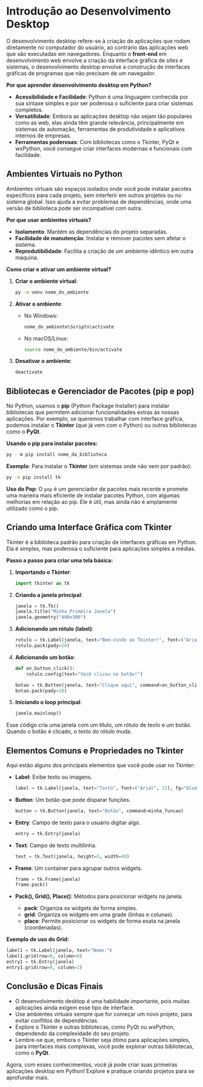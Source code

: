 # Introdução ao Desenvolvimento Desktop

O desenvolvimento desktop refere-se à criação de aplicações que rodam diretamente no computador do usuário, ao contrário das aplicações web que são executadas em navegadores. Enquanto o **front-end** em desenvolvimento web envolve a criação da interface gráfica de sites e sistemas, o desenvolvimento desktop envolve a construção de interfaces gráficas de programas que não precisam de um navegador.

**Por que aprender desenvolvimento desktop em Python?**

- **Acessibilidade e Facilidade**: Python é uma linguagem conhecida por sua sintaxe simples e por ser poderosa o suficiente para criar sistemas completos.
- **Versatilidade**: Embora as aplicações desktop não sejam tão populares como as web, elas ainda têm grande relevância, principalmente em sistemas de automação, ferramentas de produtividade e aplicativos internos de empresas.
- **Ferramentas poderosas**: Com bibliotecas como o Tkinter, PyQt e wxPython, você consegue criar interfaces modernas e funcionais com facilidade.

## Ambientes Virtuais no Python

Ambientes virtuais são espaços isolados onde você pode instalar pacotes específicos para cada projeto, sem interferir em outros projetos ou no sistema global. Isso ajuda a evitar problemas de dependências, onde uma versão de biblioteca pode ser incompatível com outra.

**Por que usar ambientes virtuais?**

- **Isolamento**: Mantém as dependências do projeto separadas.
- **Facilidade de manutenção**: Instalar e remover pacotes sem afetar o sistema.
- **Reprodutibilidade**: Facilita a criação de um ambiente idêntico em outra máquina.

**Como criar e ativar um ambiente virtual?**

1. **Criar o ambiente virtual**:

   ```bash
   py -m venv nome_do_ambiente
   ```

2. **Ativar o ambiente**:

   - No Windows:

     ```bash
     nome_do_ambiente\Scripts\activate
     ```

   - No macOS/Linux:

     ```bash
     source nome_do_ambiente/bin/activate
     ```

3. **Desativar o ambiente**:

   ```bash
   deactivate
   ```

## Bibliotecas e Gerenciador de Pacotes (pip e pop)

No Python, usamos o **pip** (Python Package Installer) para instalar bibliotecas que permitem adicionar funcionalidades extras às nossas aplicações. Por exemplo, se queremos trabalhar com interface gráfica, podemos instalar o **Tkinter** (que já vem com o Python) ou outras bibliotecas como o **PyQt**.

**Usando o pip para instalar pacotes:**

```bash
py - m pip install nome_da_biblioteca
```

**Exemplo**: Para instalar o **Tkinter** (em sistemas onde não vem por padrão):

```bash
py -m pip install tk
```

**Uso do Pop**: O `pop` é um gerenciador de pacotes mais recente e promete uma maneira mais eficiente de instalar pacotes Python, com algumas melhorias em relação ao pip. Ele é útil, mas ainda não é amplamente utilizado como o pip.

## Criando uma Interface Gráfica com Tkinter

Tkinter é a biblioteca padrão para criação de interfaces gráficas em Python. Ela é simples, mas poderosa o suficiente para aplicações simples a médias.

**Passo a passo para criar uma tela básica:**

1. **Importando o Tkinter**:

   ```python
   import tkinter as tk
   ```

2. **Criando a janela principal**:

   ```python
   janela = tk.Tk()
   janela.title("Minha Primeira Janela")
   janela.geometry("400x300")
   ```

3. **Adicionando um rótulo (label)**:

   ```python
   rotulo = tk.Label(janela, text="Bem-vindo ao Tkinter!", font=("Arial", 14))
   rotulo.pack(pady=20)
   ```

4. **Adicionando um botão**:

   ```python
   def on_button_click():
       rotulo.config(text="Você clicou no botão!")

   botao = tk.Button(janela, text="Clique aqui", command=on_button_click)
   botao.pack(pady=10)
   ```

5. **Iniciando o loop principal**:

   ```python
   janela.mainloop()
   ```

Esse código cria uma janela com um título, um rótulo de texto e um botão. Quando o botão é clicado, o texto do rótulo muda.

## Elementos Comuns e Propriedades no Tkinter

Aqui estão alguns dos principais elementos que você pode usar no Tkinter:

- **Label**: Exibe texto ou imagens.

  ```python
  label = tk.Label(janela, text="Texto", font=("Arial", 12), fg="blue")
  ```

- **Button**: Um botão que pode disparar funções.

  ```python
  button = tk.Button(janela, text="Botão", command=minha_funcao)
  ```

- **Entry**: Campo de texto para o usuário digitar algo.

  ```python
  entry = tk.Entry(janela)
  ```

- **Text**: Campo de texto multilinha.

  ```python
  text = tk.Text(janela, height=5, width=40)
  ```

- **Frame**: Um container para agrupar outros widgets.

  ```python
  frame = tk.Frame(janela)
  frame.pack()
  ```

- **Pack(), Grid(), Place()**: Métodos para posicionar widgets na janela.
  - **pack**: Organiza os widgets de forma simples.
  - **grid**: Organiza os widgets em uma grade (linhas e colunas).
  - **place**: Permite posicionar os widgets de forma exata na janela (coordenadas).

**Exemplo de uso do Grid:**

```python
label1 = tk.Label(janela, text="Nome:")
label1.grid(row=0, column=0)
entry1 = tk.Entry(janela)
entry1.grid(row=0, column=1)
```

## Conclusão e Dicas Finais

- O desenvolvimento desktop é uma habilidade importante, pois muitas aplicações ainda exigem esse tipo de interface.
- Use ambientes virtuais sempre que for começar um novo projeto, para evitar conflitos de dependências.
- Explore o Tkinter e outras bibliotecas, como PyQt ou wxPython, dependendo da complexidade do seu projeto.
- Lembre-se que, embora o Tkinter seja ótimo para aplicações simples, para interfaces mais complexas, você pode explorar outras bibliotecas, como o **PyQt**.

Agora, com esses conhecimentos, você já pode criar suas primeiras aplicações desktop em Python! Explore e pratique criando projetos para se aprofundar mais.
